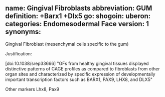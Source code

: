 name: Gingival Fibroblasts
abbreviation: GUM
definition: +Barx1 +Dlx5
go:
shogoin: 
uberon: 
categories: Endomesodermal Face
version: 1
synonyms:
---

Gingival Fibroblast (mesenchymal cells specific to the gum)

Justification:

[doi:10.1038/srep33666] "GFs from healthy gingival tissues displayed distinctive patterns of CAGE profiles as compared to fibroblasts from other organ sites and characterized by specific expression of developmentally important transcription factors such as BARX1, PAX9, LHX8, and DLX5"

Other markers
Lhx8, Pax9